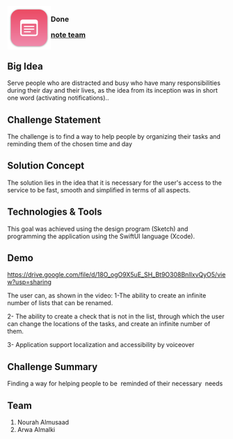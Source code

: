 



<!-- PROJECT LOGO -->

<div>

<h3><img align="left" width="100" height="100" src="mac256.png"> <br/> Done <br/>

<a href="">note team</a> <br/> <br/> </h3>   

 </div>   

## Big Idea
Serve people who are distracted and busy who have many responsibilities during their day and their lives, as the idea from its inception was in short one word (activating notifications)..

## Challenge Statement
 The challenge is to find a way to help people by organizing their tasks and reminding them of the chosen time and day

## Solution Concept
The solution lies in the idea that it is necessary for the user's access to the service to be fast, smooth and simplified in terms of all aspects.

## Technologies & Tools
This goal was achieved using the design program (Sketch)
and programming the application using the SwiftUI language (Xcode).

## Demo
https://drive.google.com/file/d/18O_ogO9X5uE_SH_Bt9O308BnlIxvQyO5/view?usp=sharing

The user can, as shown in the video:
1-The ability to create an infinite number of lists that can be renamed.

2- The ability to create a check that is not in the list, through which the user can change the locations of the tasks, and create an infinite number of them.

3- Application support localization and accessibility by voiceover


## Challenge Summary

Finding a way for helping people to be  reminded of their necessary  needs
## Team
1. Nourah Almusaad 
2. Arwa Almalki 
